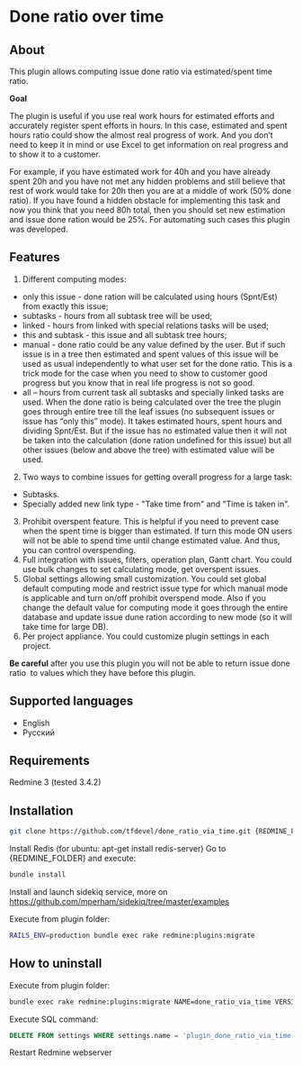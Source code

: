 # Done ratio over time

## About

This plugin allows computing issue done ratio via estimated/spent time ratio.

**Goal**

The plugin is useful if you use real work hours for estimated efforts and accurately register spent efforts in hours. In this case, estimated and spent hours ratio could show the almost real progress of work. And you don’t need to keep it in mind or use Excel to get information on real progress and to show it to a customer.

For example, if you have estimated work for 40h and you have already spent 20h and you have not met any hidden problems and still believe that rest of work would take for 20h then you are at a middle of work (50% done ratio). If you have found a hidden obstacle for implementing this task and now you think that you need 80h total, then you should set new estimation and issue done ration would be 25%. For automating such cases this plugin was developed.
 
## Features
1. Different computing modes:
  * only this issue - done ration will be calculated using hours (Spnt/Est) from exactly this issue;
  * subtasks - hours from all subtask tree will be used;
  * linked - hours from linked with special relations tasks will be used;
  * this and subtask - this issue and all subtask tree hours;
  * manual - done ratio could be any value defined by the user. But if such issue is in a tree then estimated and spent values of this issue will be used as usual independently to what user set for the done ratio. This is a trick mode for the case when you need to show to customer good progress but you know that in real life progress is not so good.
  * all – hours from current task all subtasks and specially linked tasks are used. When the done ratio is being calculated over the tree the plugin goes through entire tree till the leaf issues (no subsequent issues or issue has “only this” mode). It takes estimated hours, spent hours and dividing Spnt/Est. But if the issue has no estimated value then it will not be taken into the calculation (done ration undefined for this issue) but all other issues (below and above the tree) with estimated value will be used.
2. Two ways to combine issues for getting overall progress for a large task:
  * Subtasks.
  * Specially added new link type - "Take time from" and "Time is taken in".
3. Prohibit overspent feature. This is helpful if you need to prevent case when the spent time is bigger than estimated. If turn this mode ON users will not be able to spend time until change estimated value. And thus, you can control overspending.
4. Full integration with issues, filters, operation plan, Gantt chart. You could use bulk changes to set calculating mode, get overspent issues.
5. Global settings allowing small customization. You could set global default computing mode and restrict issue type for which manual mode is applicable and turn on/off prohibit overspend mode. Also if you change the default value for computing mode it goes through the entire database and update issue dune ration according to new mode (so it will take time for large DB).
6. Per project appliance. You could customize plugin settings in each project.

**Be careful** after you use this plugin you will not be able to return issue done ratio  to values which they have before this plugin.

## Supported languages

* English
* Русский

## Requirements

Redmine 3 (tested 3.4.2)


## Installation

```bash
git clone https://github.com/tfdevel/done_ratio_via_time.git {REDMINE_FOLDER}/plugins/done_ratio_via_time
```

Install Redis (for ubuntu: apt-get install redis-server)
Go to {REDMINE_FOLDER} and execute:

```bash
bundle install 
```

Install and launch sidekiq service, more on https://github.com/mperham/sidekiq/tree/master/examples

Execute from plugin folder:

```bash
RAILS_ENV=production bundle exec rake redmine:plugins:migrate
```

## How to uninstall

Execute from plugin folder:

```bash
bundle exec rake redmine:plugins:migrate NAME=done_ratio_via_time VERSION=0
```

Execute SQL command:

```sql
DELETE FROM settings WHERE settings.name = 'plugin_done_ratio_via_time';
```

Restart Redmine webserver